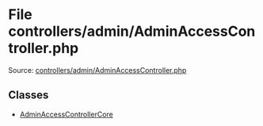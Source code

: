 File controllers/admin/AdminAccessController.php
=========

Source: [controllers/admin/AdminAccessController.php](https://github.com/PrestaShop/PrestaShop/blob/1.6.0.2/controllers/admin/AdminAccessController.php)


Classes
-------

* [AdminAccessControllerCore](class.AdminAccessControllerCore.md)

